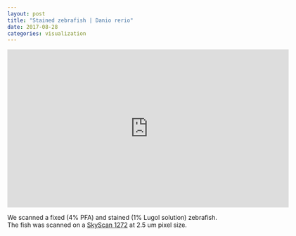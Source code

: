 ```yaml
---
layout: post
title: "Stained zebrafish | Danio rerio"
date: 2017-08-28
categories: visualization
---
```


<iframe src="https://player.vimeo.com/video/179027348" width="640" height="360" frameborder="0" webkitallowfullscreen mozallowfullscreen allowfullscreen></iframe>

We scanned a fixed (4% PFA) and stained (1% Lugol solution) zebrafish.
The fish was scanned on a [SkyScan 1272](http://bruker-microct.com/products/1272.htm) at 2.5 um pixel size.
